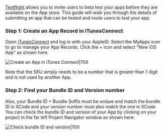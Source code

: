 [Testflight](https://developer.apple.com/testflight/) allows you to invite users to beta test your apps before they are available on the App store. This guide will walk you through the details of submitting an app that can be tested and invite users to test your app.

### Step 1: Create an App Record in iTunesConnect

Open [iTunesConnect](https://itunesconnect.apple.com) and log in with your AppleID. Select the MyApps icon to go to manage your App Records. Click the + icon and select "New iOS App" as shown here.

![Create an App in iTunes Connect|700](http://i.imgur.com/95JJRJU.gif)

Note that the SKU simply needs to be a number that is greater than 1 digit and is not used by another App.

### Step 2: Find your Bundle ID and Version number
Also,  your Bundle ID + Bundle Suffix must be unique and match the bundle ID in XCode and your version number must also match the one in XCode. You can check the bundle ID and version of your App by clicking on your project in the far left Project Navigator window as shown here:

![Check bundle ID and version|700](http://i.imgur.com/bTMLewo.gif)
